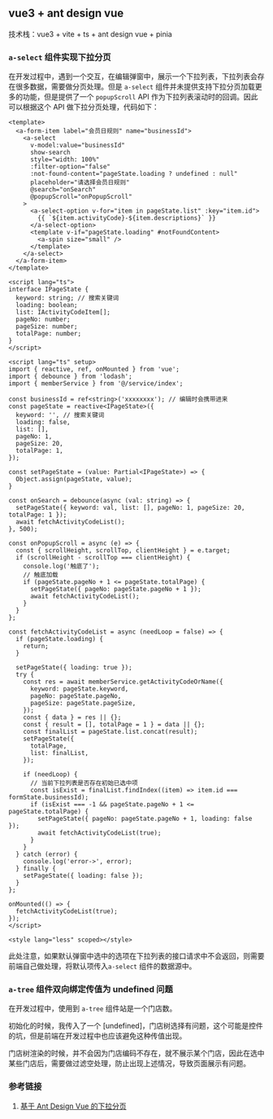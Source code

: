 ## vue3 + ant design vue

技术栈：vue3 + vite + ts + ant design vue + pinia

### `a-select` 组件实现下拉分页

在开发过程中，遇到一个交互，在编辑弹窗中，展示一个下拉列表，下拉列表会存在很多数据，需要做分页处理。但是 `a-select` 组件并未提供支持下拉分页加载更多的功能，但是提供了一个 `popupScroll` API 作为下拉列表滚动时的回调。因此可以根据这个 API 做下拉分页处理，代码如下：

```vue
<template>
  <a-form-item label="会员日规则" name="businessId">
    <a-select
      v-model:value="businessId"
      show-search
      style="width: 100%"
      :filter-option="false"
      :not-found-content="pageState.loading ? undefined : null"
      placeholder="请选择会员日规则"
      @search="onSearch"
      @popupScroll="onPopupScroll"
    >
      <a-select-option v-for="item in pageState.list" :key="item.id">
        {{ `${item.activityCode}-${item.descriptions}` }}
      </a-select-option>
      <template v-if="pageState.loading" #notFoundContent>
        <a-spin size="small" />
      </template>
    </a-select>
  </a-form-item>
</template>

<script lang="ts">
interface IPageState {
  keyword: string; // 搜索关键词
  loading: boolean;
  list: IActivityCodeItem[];
  pageNo: number;
  pageSize: number;
  totalPage: number;
}
</script>

<script lang="ts" setup>
import { reactive, ref, onMounted } from 'vue';
import { debounce } from 'lodash';
import { memberService } from '@/service/index';

const businessId = ref<string>('xxxxxxxx'); // 编辑时会携带进来
const pageState = reactive<IPageState>({
  keyword: '', // 搜索关键词
  loading: false,
  list: [],
  pageNo: 1,
  pageSize: 20,
  totalPage: 1,
});

const setPageState = (value: Partial<IPageState>) => {
  Object.assign(pageState, value);
}

const onSearch = debounce(async (val: string) => {
  setPageState({ keyword: val, list: [], pageNo: 1, pageSize: 20, totalPage: 1 });
  await fetchActivityCodeList();
}, 500);

const onPopupScroll = async (e) => {
  const { scrollHeight, scrollTop, clientHeight } = e.target;
  if (scrollHeight - scrollTop === clientHeight) {
    console.log('触底了');
    // 触底加载
    if (pageState.pageNo + 1 <= pageState.totalPage) {
      setPageState({ pageNo: pageState.pageNo + 1 });
      await fetchActivityCodeList();
    }
  }
};

const fetchActivityCodeList = async (needLoop = false) => {
  if (pageState.loading) {
    return;
  }

  setPageState({ loading: true });
  try {
    const res = await memberService.getActivityCodeOrName({
      keyword: pageState.keyword,
      pageNo: pageState.pageNo,
      pageSize: pageState.pageSize,
    });
    const { data } = res || {};
    const { result = [], totalPage = 1 } = data || {};
    const finalList = pageState.list.concat(result);
    setPageState({
      totalPage,
      list: finalList,
    });

    if (needLoop) {
      // 当前下拉列表是否存在初始已选中项
      const isExist = finalList.findIndex((item) => item.id === formState.businessId);
      if (isExist === -1 && pageState.pageNo + 1 <= pageState.totalPage) {
        setPageState({ pageNo: pageState.pageNo + 1, loading: false });
        await fetchActivityCodeList(true);
      }
    }
  } catch (error) {
    console.log('error->', error);
  } finally {
    setPageState({ loading: false });
  }
};

onMounted(() => {
  fetchActivityCodeList(true);
});
</script>

<style lang="less" scoped></style>
```

此处注意，如果默认弹窗中选中的选项在下拉列表的接口请求中不会返回，则需要前端自己做处理，将默认项传入`a-select` 组件的数据源中。


### `a-tree` 组件双向绑定传值为 undefined 问题
在开发过程中，使用到 `a-tree` 组件站是一个门店数。

初始化的时候，我传入了一个 [undefined]，门店树选择有问题，这个可能是控件的坑，但是前端在开发过程中也应该避免这种传值出现。

门店树渲染的时候，并不会因为门店编码不存在，就不展示某个门店，因此在选中某些门店后，需要做过滤空处理，防止出现上述情况，导致页面展示有问题。

### 


### 参考链接

1. [基于 Ant Design Vue 的下拉分页](https://www.cnblogs.com/Jessie-candy/p/16442976.html)
